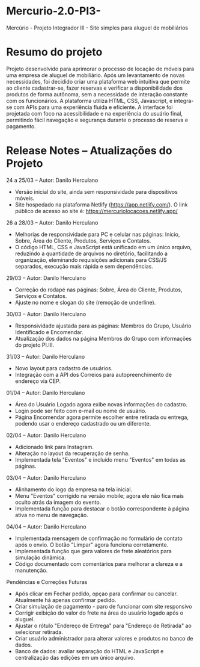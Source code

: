 # Mercurio-2.0-PI3-
Mercúrio - Projeto Integrador III - Site simples para aluguel de mobiliários

# Resumo do projeto
Projeto desenvolvido para aprimorar o processo de locação de móveis para uma empresa de aluguel de mobiliário. Após um levantamento de novas necessidades, foi decidido criar uma plataforma web intuitiva que permite ao cliente cadastrar-se, fazer reservas e verificar a disponibilidade dos produtos de forma autônoma, sem a necessidade de interação constante com os funcionários.
A plataforma utiliza HTML, CSS, Javascript, e integra-se com APIs para uma experiência fluida e eficiente. A interface foi projetada com foco na acessibilidade e na experiência do usuário final, permitindo fácil navegação e segurança durante o processo de reserva e pagamento.

# Release Notes – Atualizações do Projeto

24 a 25/03 – Autor: Danilo Herculano 
- Versão inicial do site, ainda sem responsividade para dispositivos móveis.
- Site hospedado na plataforma Netlify (https://app.netlify.com/). O link público de acesso ao site é: https://mercuriolocacoes.netlify.app/
  
26 a 28/03 – Autor: Danilo Herculano 
- Melhorias de responsividade para PC e celular nas páginas: Início, Sobre, Área do Cliente, Produtos, Serviços e Contatos.
- O código HTML, CSS e JavaScript está unificado em um único arquivo, reduzindo a quantidade de arquivos no diretório, facilitando a organização, eleminando requisições adicionais para CSS/JS separados, execução mais rápida e sem dependências.

29/03 – Autor: Danilo Herculano  
- Correção do rodapé nas páginas: Sobre, Área do Cliente, Produtos, Serviços e Contatos.  
- Ajuste no nome e slogan do site (remoção de underline).  

30/03 – Autor: Danilo Herculano  
- Responsividade ajustada para as páginas: Membros do Grupo, Usuário Identificado e Encomendar.  
- Atualização dos dados na página Membros do Grupo com informações do projeto PI.III.  

31/03 – Autor: Danilo Herculano  
- Novo layout para cadastro de usuários.  
- Integração com a API dos Correios para autopreenchimento de endereço via CEP.  

01/04 – Autor: Danilo Herculano  
- Área do Usuário Logado agora exibe novas informações do cadastro.  
- Login pode ser feito com e-mail ou nome de usuário.  
- Página Encomendar agora permite escolher entre retirada ou entrega, podendo usar o endereço cadastrado ou um diferente.  

02/04 – Autor: Danilo Herculano  
- Adicionado link para Instagram.  
- Alteração no layout da recuperação de senha.  
- Implementada tela "Eventos" e incluído menu "Eventos" em todas as páginas.  

03/04 – Autor: Danilo Herculano
- Alinhamento do logo da empresa na tela inicial.
- Menu "Eventos" corrigido na versão mobile; agora ele não fica mais oculto atrás da imagem do evento.
- Implementada função para destacar o botão correspondente à página ativa no menu de navegação.

04/04 – Autor: Danilo Herculano
- Implementada mensagem de confirmação no formulário de contato após o envio. O botão "Limpar" agora funciona corretamente.
- Implementada função que gera valores de frete aleatórios para simulação dinâmica.
- Código documentado com comentários para melhorar a clareza e a manutenção.


Pendências e Correções Futuras
- Após clicar em Fechar pedido, opçao para confirmar ou cancelar. Atualmente há apenas confirmar pedido.
- Criar simulação de pagamento - paro de funcionar com site responsivo
- Corrigir exibição do valor do frete na área do usuário logado após o aluguel.  
- Ajustar o rótulo "Endereço de Entrega" para "Endereço de Retirada" ao selecionar retirada.  
- Criar usuário administrador para alterar valores e produtos no banco de dados.
- Banco de dados: avaliar separação do HTML e JavaScript e centralização das edições em um único arquivo.  
